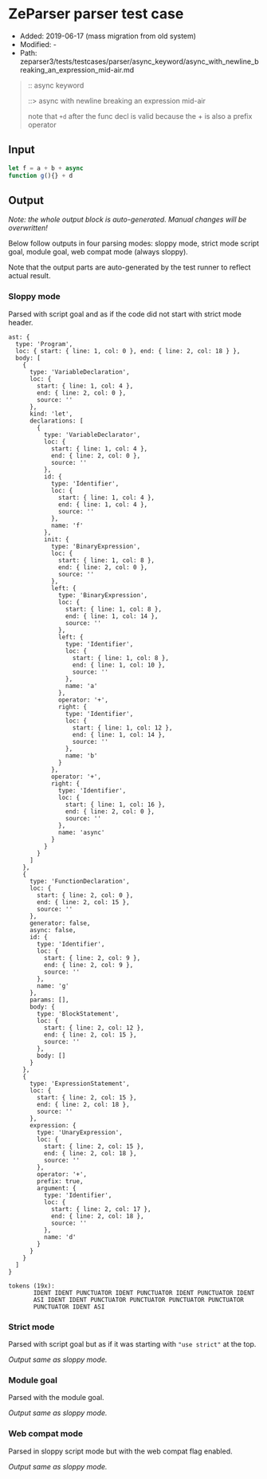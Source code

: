 # ZeParser parser test case

- Added: 2019-06-17 (mass migration from old system)
- Modified: -
- Path: zeparser3/tests/testcases/parser/async_keyword/async_with_newline_breaking_an_expression_mid-air.md

> :: async keyword
>
> ::> async with newline breaking an expression mid-air
>
> note that `+d` after the func decl is valid because the + is also a prefix operator

## Input

`````js
let f = a + b + async
function g(){} + d
`````

## Output

_Note: the whole output block is auto-generated. Manual changes will be overwritten!_

Below follow outputs in four parsing modes: sloppy mode, strict mode script goal, module goal, web compat mode (always sloppy).

Note that the output parts are auto-generated by the test runner to reflect actual result.

### Sloppy mode

Parsed with script goal and as if the code did not start with strict mode header.

`````
ast: {
  type: 'Program',
  loc: { start: { line: 1, col: 0 }, end: { line: 2, col: 18 } },
  body: [
    {
      type: 'VariableDeclaration',
      loc: {
        start: { line: 1, col: 4 },
        end: { line: 2, col: 0 },
        source: ''
      },
      kind: 'let',
      declarations: [
        {
          type: 'VariableDeclarator',
          loc: {
            start: { line: 1, col: 4 },
            end: { line: 2, col: 0 },
            source: ''
          },
          id: {
            type: 'Identifier',
            loc: {
              start: { line: 1, col: 4 },
              end: { line: 1, col: 4 },
              source: ''
            },
            name: 'f'
          },
          init: {
            type: 'BinaryExpression',
            loc: {
              start: { line: 1, col: 8 },
              end: { line: 2, col: 0 },
              source: ''
            },
            left: {
              type: 'BinaryExpression',
              loc: {
                start: { line: 1, col: 8 },
                end: { line: 1, col: 14 },
                source: ''
              },
              left: {
                type: 'Identifier',
                loc: {
                  start: { line: 1, col: 8 },
                  end: { line: 1, col: 10 },
                  source: ''
                },
                name: 'a'
              },
              operator: '+',
              right: {
                type: 'Identifier',
                loc: {
                  start: { line: 1, col: 12 },
                  end: { line: 1, col: 14 },
                  source: ''
                },
                name: 'b'
              }
            },
            operator: '+',
            right: {
              type: 'Identifier',
              loc: {
                start: { line: 1, col: 16 },
                end: { line: 2, col: 0 },
                source: ''
              },
              name: 'async'
            }
          }
        }
      ]
    },
    {
      type: 'FunctionDeclaration',
      loc: {
        start: { line: 2, col: 0 },
        end: { line: 2, col: 15 },
        source: ''
      },
      generator: false,
      async: false,
      id: {
        type: 'Identifier',
        loc: {
          start: { line: 2, col: 9 },
          end: { line: 2, col: 9 },
          source: ''
        },
        name: 'g'
      },
      params: [],
      body: {
        type: 'BlockStatement',
        loc: {
          start: { line: 2, col: 12 },
          end: { line: 2, col: 15 },
          source: ''
        },
        body: []
      }
    },
    {
      type: 'ExpressionStatement',
      loc: {
        start: { line: 2, col: 15 },
        end: { line: 2, col: 18 },
        source: ''
      },
      expression: {
        type: 'UnaryExpression',
        loc: {
          start: { line: 2, col: 15 },
          end: { line: 2, col: 18 },
          source: ''
        },
        operator: '+',
        prefix: true,
        argument: {
          type: 'Identifier',
          loc: {
            start: { line: 2, col: 17 },
            end: { line: 2, col: 18 },
            source: ''
          },
          name: 'd'
        }
      }
    }
  ]
}

tokens (19x):
       IDENT IDENT PUNCTUATOR IDENT PUNCTUATOR IDENT PUNCTUATOR IDENT
       ASI IDENT IDENT PUNCTUATOR PUNCTUATOR PUNCTUATOR PUNCTUATOR
       PUNCTUATOR IDENT ASI
`````

### Strict mode

Parsed with script goal but as if it was starting with `"use strict"` at the top.

_Output same as sloppy mode._

### Module goal

Parsed with the module goal.

_Output same as sloppy mode._

### Web compat mode

Parsed in sloppy script mode but with the web compat flag enabled.

_Output same as sloppy mode._
